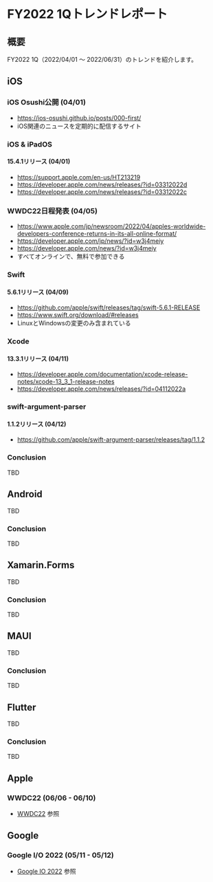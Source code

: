 # FY2022 1Qトレンドレポート

## 概要

FY2022 1Q（2022/04/01 〜 2022/06/31）のトレンドを紹介します。

## iOS

### iOS Osushi公開 (04/01)

- https://ios-osushi.github.io/posts/000-first/
- iOS関連のニュースを定期的に配信するサイト

### iOS & iPadOS

#### 15.4.1リリース (04/01)

- https://support.apple.com/en-us/HT213219
- https://developer.apple.com/news/releases/?id=03312022d
- https://developer.apple.com/news/releases/?id=03312022c

### WWDC22日程発表 (04/05)

- https://www.apple.com/jp/newsroom/2022/04/apples-worldwide-developers-conference-returns-in-its-all-online-format/
- https://developer.apple.com/jp/news/?id=w3j4meiy
- https://developer.apple.com/news/?id=w3j4meiy
- すべてオンラインで、無料で参加できる

### Swift

#### 5.6.1リリース (04/09)

- https://github.com/apple/swift/releases/tag/swift-5.6.1-RELEASE
- https://www.swift.org/download/#releases
- LinuxとWindowsの変更のみ含まれている

### Xcode

#### 13.3.1リリース (04/11)

- https://developer.apple.com/documentation/xcode-release-notes/xcode-13_3_1-release-notes
- https://developer.apple.com/news/releases/?id=04112022a

### swift-argument-parser

#### 1.1.2リリース (04/12)

- https://github.com/apple/swift-argument-parser/releases/tag/1.1.2

### Conclusion

TBD

## Android

TBD

### Conclusion

TBD

## Xamarin.Forms

TBD

### Conclusion

TBD

## MAUI

TBD

### Conclusion

TBD

## Flutter

TBD

### Conclusion

TBD

## Apple

### WWDC22 (06/06 - 06/10)

- [WWDC22](./wwdc22.md) 参照

## Google

### Google I/O 2022 (05/11 - 05/12)

- [Google IO 2022](./google_io_2022.md) 参照
